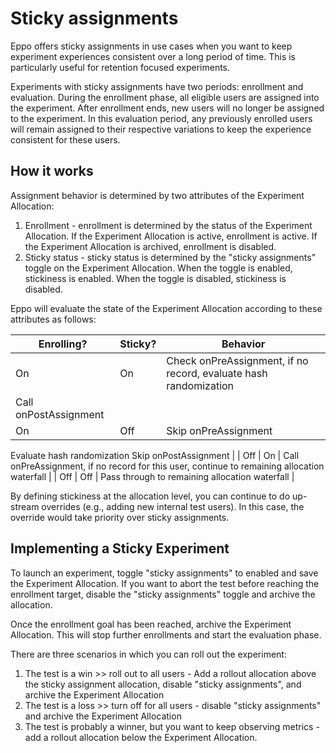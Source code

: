 # Sticky assignments

Eppo offers sticky assignments in use cases when you want to keep experiment experiences consistent over a long period of time. This is particularly useful for retention focused experiments.

Experiments with sticky assignments have two periods: enrollment and evaluation. During the enrollment phase, all eligible users are assigned into the experiment. After enrollment ends, new users will no longer be assigned to the experiment. In this evaluation period, any previously enrolled users will remain assigned to their respective variations to keep the experience consistent for these users.

## How it works

Assignment behavior is determined by two attributes of the Experiment Allocation:
1. Enrollment - enrollment is determined by the status of the Experiment Allocation. If the Experiment Allocation is active, enrollment is active. If the Experiment Allocation is archived, enrollment is disabled.
2. Sticky status - sticky status is determined by the "sticky assignments" toggle on the Experiment Allocation. When the toggle is enabled, stickiness is enabled. When the toggle is disabled, stickiness is disabled.

Eppo will evaluate the state of the Experiment Allocation according to these attributes as follows:

| Enrolling? | Sticky? | Behavior |
|---|---|---|
| On | On | Check onPreAssignment, if no record, evaluate hash randomization
Call onPostAssignment |
| On | Off | Skip onPreAssignment
Evaluate hash randomization
Skip onPostAssignment |
| Off | On | Call onPreAssignment, if no record for this user, continue to remaining allocation waterfall |
| Off | Off | Pass through to remaining allocation waterfall |

By defining stickiness at the allocation level, you can continue to do up-stream overrides (e.g., adding new internal test users). In this case, the override would take priority over sticky assignments.

## Implementing a Sticky Experiment
To launch an experiment, toggle "sticky assignments" to enabled and save the Experiment Allocation. If you want to abort the test before reaching the enrollment target, disable the "sticky assignments" toggle and archive the allocation.

Once the enrollment goal has been reached, archive the Experiment Allocation. This will stop further enrollments and start the evaluation phase.

There are three scenarios in which you can roll out the experiment:
1. The test is a win >> roll out to all users - Add a rollout allocation above the sticky assignment allocation, disable "sticky assignments", and archive the Experiment Allocation
2. The test is a loss >> turn off for all users - disable "sticky assignments" and archive the Experiment Allocation
3. The test is probably a winner, but you want to keep observing metrics - add a rollout allocation below the Experiment Allocation.


